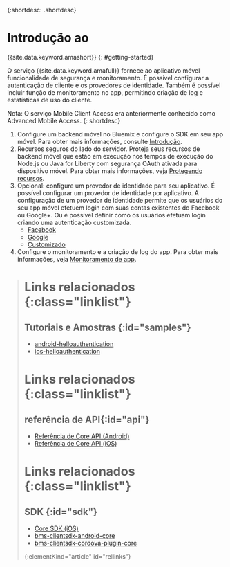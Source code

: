 {:shortdesc: .shortdesc}

# Introdução ao
{{site.data.keyword.amashort}}
{: #getting-started}

O serviço {{site.data.keyword.amafull}} fornece ao
aplicativo móvel funcionalidade de segurança e monitoramento. É possível configurar a autenticação
de cliente e os provedores de identidade. Também é possível incluir função de monitoramento no app,
permitindo criação de log e estatísticas de uso do cliente.

Nota: O serviço Mobile Client Access era anteriormente conhecido como Advanced Mobile Access.
{: shortdesc}

1. Configure um backend móvel no Bluemix e configure o SDK em seu app móvel. Para obter mais informações, consulte
[Introdução](getting-started.html).
1. Recursos seguros do lado do servidor. Proteja seus recursos de backend móvel que estão em execução nos tempos de execução do Node.js ou Java for Liberty com segurança OAuth ativada para dispositivo móvel. Para obter mais informações, veja [Protegendo recursos](protecting-resources.html).
1. Opcional: configure um provedor de identidade para seu aplicativo. É possível configurar um provedor de identidade por aplicativo. A configuração de um provedor de identidade permite que os usuários do seu app móvel efetuem login com suas contas existentes do Facebook ou Google+. Ou é possível definir como os usuários efetuam login criando uma autenticação customizada.
   * [Facebook
](facebook-auth-overview.html)
   * [Google](google-auth-overview.html)
   * [Customizado
](custom-auth.html)
1. Configure o monitoramento e a criação de log do app. Para obter mais informações, veja [Monitoramento de app](app-monitoring.html).


># Links relacionados {:class="linklist"}
>## Tutoriais e Amostras {:id="samples"}
>* [android-helloauthentication](https://github.com/ibm-bluemix-mobile-services/bms-samples-android-helloauthentication)
>* [ios-helloauthentication](https://github.com/ibm-bluemix-mobile-services/bms-samples-ios-helloauthentication)
>
># Links relacionados {:class="linklist"}
>## referência de API{:id="api"}
>* [Referência de Core API (Android)](https://www.{DomainName}/docs/api/content/api/mobilefirst/android/core-api-doc/overview-summary.html)
>* [Referência de Core API (iOS)](https://www.{DomainName}/docs/api/content/api/mobilefirst/ios/IMFCore_api-doc/html/index.html)
>
># Links relacionados {:class="linklist"}
>## SDK {:id="sdk"}
>* [Core SDK (iOS) ](https://hub.jazz.net/git/bluemixmobilesdk/imf-ios-sdk/archive?revstr=master)  
>* [bms-clientsdk-android-core](https://github.com/ibm-bluemix-mobile-services/bms-clientsdk-android-core)
>* [bms-clientsdk-cordova-plugin-core](https://github.com/ibm-bluemix-mobile-services/bms-clientsdk-cordova-plugin-core)
>
>{:elementKind="article" id="rellinks"}
